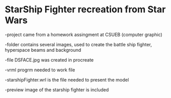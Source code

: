 # StarShip Fighter recreation from Star Wars
 -project came from a homework assingment at CSUEB (computer graphic)
 
 -folder contains several images, used to create the battle ship fighter, hyperspace beams and background
 
 -file DSFACE.jpg was created in procreate
 
 -vrml progrm needed to work file
 
 -starshipFighter.wrl is the file needed to present the model
 
 -preview image of the starship fighter is included

